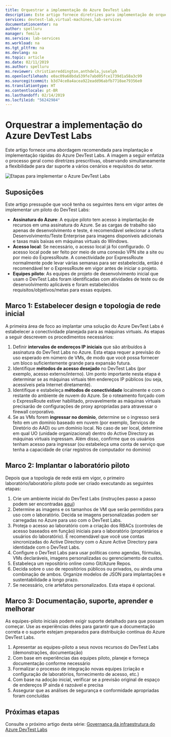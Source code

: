 ```yaml
---
title: Orquestrar a implementação do Azure DevTest Labs
description: Este artigo fornece diretrizes para implementação de orquestração do Azure DevTest Labs na organização.
services: devtest-lab,virtual-machines,lab-services
documentationcenter: na
author: spelluru
manager: femila
ms.service: lab-services
ms.workload: na
ms.tgt_pltfrm: na
ms.devlang: na
ms.topic: article
ms.date: 02/11/2019
ms.author: spelluru
ms.reviewer: christianreddington,anthdela,juselph
ms.openlocfilehash: e0ac09a68bda539fe7abd05fce1739d1a58a3c99
ms.sourcegitcommit: b3d74ce0a4acea922eadd96abfb7710ae79356e0
ms.translationtype: HT
ms.contentlocale: pt-BR
ms.lasthandoff: 02/14/2019
ms.locfileid: "56242984"
---
```

# <a name="orchestrate-the-implementation-of-azure-devtest-labs"></a>Orquestrar a implementação do Azure DevTest Labs
Este artigo fornece uma abordagem recomendada para implantação e implementação rápidas do Azure DevTest Labs. A imagem a seguir enfatiza o processo geral como diretrizes prescritivas, observando simultaneamente a flexibilidade para dar suporte a vários cenários e requisitos do setor.

![Etapas para implementar o Azure DevTest Labs](./media/devtest-lab-guidance-orchestrate-implementation/implementation-steps.png)

## <a name="assumptions"></a>Suposições
Este artigo pressupõe que você tenha os seguintes itens em vigor antes de implementar um piloto do DevTest Labs:

- **Assinatura do Azure**: A equipe piloto tem acesso à implantação de recursos em uma assinatura do Azure. Se as cargas de trabalho são apenas de desenvolvimento e teste, é recomendável selecionar a oferta Desenvolvimento/Teste Enterprise para imagens disponíveis adicionais e taxas mais baixas em máquinas virtuais do Windows.
- **Acesso local**: Se necessário, o acesso local já foi configurado. O acesso local pode ser feito por meio de uma conexão VPN site a site ou por meio do ExpressRoute. A conectividade por ExpressRoute normalmente pode levar várias semanas para ser estabelecida, então é recomendável ter o ExpressRoute em vigor antes de iniciar o projeto.
- **Equipes piloto**: As equipes de projeto de desenvolvimento inicial que usam o DevTest Labs foram identificadas com atividades de teste ou de desenvolvimento aplicáveis e foram estabelecidos requisitos/objetivos/metas para essas equipes.

## <a name="milestone-1-establish-initial-network-topology-and-design"></a>Marco 1: Estabelecer design e topologia de rede inicial
A primeira área de foco ao implantar uma solução do Azure DevTest Labs é estabelecer a conectividade planejada para as máquinas virtuais. As etapas a seguir descrevem os procedimentos necessários:

1. Definir **intervalos de endereços IP iniciais** que são atribuídos à assinatura do DevTest Labs no Azure. Esta etapa requer a previsão do uso esperado em número de VMs, de modo que você possa fornecer um bloco suficientemente grande para expansão futura.
2. Identifique **métodos de acesso desejado** no DevTest Labs (por exemplo, acesso externo/interno). Um ponto importante nesta etapa é determinar se as máquinas virtuais têm endereços IP públicos (ou seja, acessíveis pela Internet diretamente).
3. Identifique e estabeleça **métodos de conectividade** localmente e com o restante do ambiente de nuvem do Azure. Se o roteamento forçado com o ExpressRoute estiver habilitado, provavelmente as máquinas virtuais precisarão de configurações de proxy apropriadas para atravessar o firewall corporativo.
4. Se as VMs forem **ingressar no domínio**, determine se o ingresso será feito em um domínio baseado em nuvem (por exemplo, Serviços de Diretório do AAD) ou um domínio local. No caso de ser local, determine em qual UO (unidade organizacional) dentro do Active Directory as máquinas virtuais ingressam. Além disso, confirme que os usuários tenham acesso para ingressar (ou estabeleça uma conta de serviço que tenha a capacidade de criar registros de computador no domínio)

## <a name="milestone-2-deploy-the-pilot-lab"></a>Marco 2: Implantar o laboratório piloto
Depois que a topologia de rede está em vigor, o primeiro laboratório/laboratório piloto pode ser criado executando as seguintes etapas:

1. Crie um ambiente inicial do DevTest Labs (instruções passo a passo podem ser encontradas [aqui](https://github.com/Azure/fta-devops/blob/master/devtest-labs/articles/devtest-labs-walkthrough-it.md))
2. Determine as imagens e os tamanhos de VM que serão permitidos para uso com o laboratório. Decida se imagens personalizadas podem ser carregadas no Azure para uso com o DevTest Labs.
3. Proteja o acesso ao laboratório com a criação dos RBACs (controles de acesso baseados em função) iniciais para o laboratório (proprietários e usuários do laboratório). É recomendável que você use contas sincronizadas do Active Directory com o Azure Active Directory para identidade com o DevTest Labs.
4. Configure o DevTest Labs para usar políticas como agendas, fórmulas, VMs declaráveis, imagens personalizadas ou gerenciamento de custos.
5. Estabeleça um repositório online como Git/Azure Repos.
6. Decida sobre o uso de repositórios públicos ou privados, ou ainda uma combinação de ambos. Organize modelos de JSON para implantações e sustentabilidade a longo prazo.
7. Se necessário, crie artefatos personalizados. Esta etapa é opcional. 

## <a name="milestone-3-documentation-support-learn-and-improve"></a>Marco 3: Documentação, suporte, aprender e melhorar
As equipes-piloto iniciais podem exigir suporte detalhado para que possam começar. Use as experiências deles para garantir que a documentação correta e o suporte estejam preparados para distribuição contínua do Azure DevTest Labs.

1. Apresentar as equipes-piloto a seus novos recursos do DevTest Labs (demonstrações, documentação)
2. Com base em experiências das equipes piloto, planeje e forneça documentação conforme necessário
3. Formalizar o processo de integração novas equipes (criação e configuração de laboratórios, fornecimento de acesso, etc.)
4. Com base na adoção inicial, verificar se a previsão original de espaço de endereços IP ainda é razoável e precisa
5. Assegurar que as análises de segurança e conformidade apropriadas foram concluídas

## <a name="next-steps"></a>Próximas etapas
Consulte o próximo artigo desta série: [Governança da infraestrutura do Azure DevTest Labs](devtest-lab-guidance-governance-resources.md)
